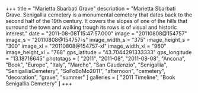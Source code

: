 +++
title = "Marietta Sbarbati Grave"
description = "Marietta Sbarbati Grave. Senigallia cemetery is a monumental cemetery that dates back to the second half of the 19th century. It covers the slopes of one of the hills that surround the town and walking trough its rows is of visual and historic interest."
date = "2011-08-08T15:47:57.000"
image = "20110808@154757"
image_s = "20110808@154757-s"
image_width_s = "375"
image_height_s = "300"
image_xl = "20110808@154757-xl"
image_width_xl = "960"
image_height_xl = "768"
gps_latitude = "43.7044291333333"
gps_longitude = "13.18716645"
phototags = [ "2011", "2011-08", "2011-08-08", "Ancona", "Book", "Europe", "Italy", "Marche", "San Gaudenzio", "Senigallia", "SenigalliaCemetery", "SoFoBoMo2011", "afternoon", "cemetery", "decoration", "grave", "summer" ]
galleries = [ "2011 Timeline", "Book Senigallia Cemetery" ]
+++
